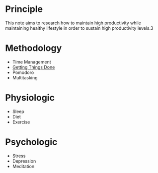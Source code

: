 # Principle
This note aims to research how to maintain high productivity while maintaining healthy lifestyle in order to sustain high productivity levels.3

# Methodology
- Time Management
- [Getting Things Done](Methodology/Getting%20Things%20Done.md)
- Pomodoro
- Multitasking

# Physiologic
- Sleep
- Diet
- Exercise

# Psychologic
- Stress
- Depression
- Meditation


